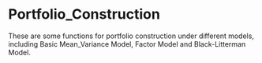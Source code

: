 # Portfolio_Construction
These are some functions for portfolio construction under different models, including Basic Mean_Variance Model, Factor Model and Black-Litterman Model.

